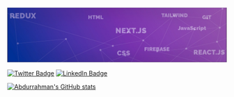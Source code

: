 [![Abdurrahman's GitHub Banner](./assets/banner.png)](https://devantscommunity.vercel.app)

<!-- Badges -->
[![Twitter Badge](https://img.shields.io/badge/Twitter-Profile-informational?style=flat&logo=twitter&logoColor=white&color=1CA2F1)](https://twitter.com/BraydonCoyer)
[![LinkedIn Badge](https://img.shields.io/badge/LinkedIn-Profile-informational?style=flat&logo=linkedin&logoColor=white&color=0D76A8)](https://www.linkedin.com/in/braydon-coyer/)



<!-- Github Stats -->
[![Abdurrahman's GitHub stats](https://github-readme-stats.vercel.app/api?username=Zenesteria)](https://github.com/anuraghazra/github-readme-stats)